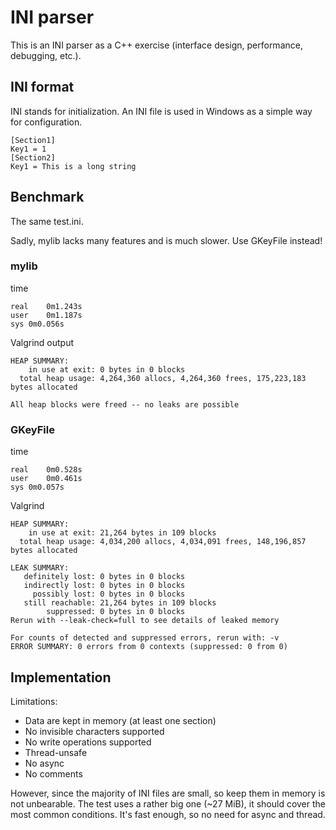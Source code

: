 # INI parser

This is an INI parser as a C++ exercise (interface design, performance, 
debugging, etc.).

## INI format

INI stands for initialization. An INI file is used in Windows as a simple way 
for configuration.

```
[Section1]
Key1 = 1
[Section2]
Key1 = This is a long string
```

## Benchmark

The same test.ini.

Sadly, mylib lacks many features and is much slower. Use GKeyFile instead!

### mylib

time

```
real	0m1.243s
user	0m1.187s
sys	0m0.056s
```

Valgrind output

```
HEAP SUMMARY:
    in use at exit: 0 bytes in 0 blocks
  total heap usage: 4,264,360 allocs, 4,264,360 frees, 175,223,183 bytes allocated

All heap blocks were freed -- no leaks are possible
```

### GKeyFile

time

```
real	0m0.528s
user	0m0.461s
sys	0m0.057s
```

Valgrind

```
HEAP SUMMARY:
    in use at exit: 21,264 bytes in 109 blocks
  total heap usage: 4,034,200 allocs, 4,034,091 frees, 148,196,857 bytes allocated

LEAK SUMMARY:
   definitely lost: 0 bytes in 0 blocks
   indirectly lost: 0 bytes in 0 blocks
     possibly lost: 0 bytes in 0 blocks
   still reachable: 21,264 bytes in 109 blocks
        suppressed: 0 bytes in 0 blocks
Rerun with --leak-check=full to see details of leaked memory

For counts of detected and suppressed errors, rerun with: -v
ERROR SUMMARY: 0 errors from 0 contexts (suppressed: 0 from 0)
```

## Implementation

Limitations:
* Data are kept in memory (at least one section)
* No invisible characters supported
* No write operations supported
* Thread-unsafe
* No async
* No comments

However, since the majority of INI files are small, so keep them in memory is 
not unbearable. The test uses a rather big one (~27 MiB), it should cover the
most common conditions. It's fast enough, so no need for async and thread.

